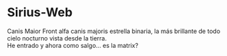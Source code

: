 # Sirius-Web
Canis Maior Front
alfa canis majoris estrella binaria, la más brillante de todo cielo nocturno vista desde la tierra.  
He entrado y ahora como salgo... es la matrix? 
